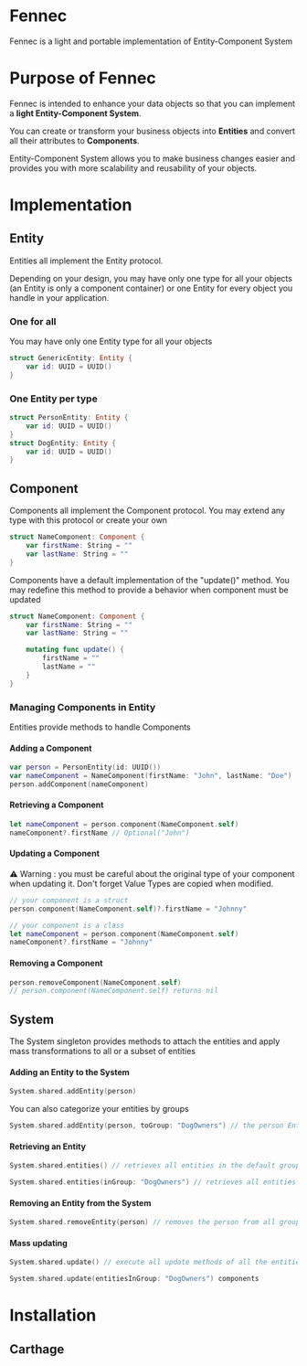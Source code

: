 # Fennec
Fennec is a light and portable implementation of Entity-Component System

# Purpose of Fennec
Fennec is intended to enhance your data objects so that you can implement a **light Entity-Component System**.

You can create or transform your business objects into **Entities** and convert all their attributes to **Components**.

Entity-Component System allows you to make business changes easier and provides you with more scalability and reusability of your objects.

# Implementation

## Entity

Entities all implement the Entity protocol.

Depending on your design, you may have only one type for all your objects (an Entity is only a component container) or one Entity for every object you handle in your application.

### One for all
You may have only one Entity type for all your objects
```Swift
struct GenericEntity: Entity {
    var id: UUID = UUID()
}
```
### One Entity per type
```Swift
struct PersonEntity: Entity {
    var id: UUID = UUID()
}
struct DogEntity: Entity {
    var id: UUID = UUID()
}
```

## Component
Components all implement the Component protocol. You may extend any type with this protocol or create your own
```Swift
struct NameComponent: Component {
    var firstName: String = ""
    var lastName: String = ""
}
```
Components have a default implementation of the "update()" method. You may redefine this method to provide a behavior when component must be updated
```Swift
struct NameComponent: Component {
    var firstName: String = ""
    var lastName: String = ""

    mutating func update() {
        firstName = ""
        lastName = ""
    }
}
```
### Managing Components in Entity
Entities provide methods to handle Components
#### Adding a Component
```Swift
var person = PersonEntity(id: UUID())
var nameComponent = NameComponent(firstName: "John", lastName: "Doe")
person.addComponent(nameComponent)
```
#### Retrieving a Component
```Swift
let nameComponent = person.component(NameComponent.self)
nameComponent?.firstName // Optional("John")
```
#### Updating a Component
⚠️ Warning : you must be careful about the original type of your component when updating it. Don't forget Value Types are copied when modified.
```Swift
// your component is a struct
person.component(NameComponent.self)?.firstName = "Johnny"

// your component is a class
let nameComponent = person.component(NameComponent.self)
nameComponent?.firstName = "Johnny"
```
#### Removing a Component
```Swift
person.removeComponent(NameComponent.self)
// person.component(NameComponent.self) returns nil
```
## System
The System singleton provides methods to attach the entities and apply mass transformations to all or a subset of entities

#### Adding an Entity to the System
```Swift
System.shared.addEntity(person)
```
You can also categorize your entities by groups
```Swift
System.shared.addEntity(person, toGroup: "DogOwners") // the person Entity is also added to the default group
```
#### Retrieving an Entity
```Swift
System.shared.entities() // retrieves all entities in the default group

System.shared.entities(inGroup: "DogOwners") // retrieves all entities in group "DogOwners"
```
#### Removing an Entity from the System
```Swift
System.shared.removeEntity(person) // removes the person from all groups
```
#### Mass updating
```Swift
System.shared.update() // execute all update methods of all the entities components

System.shared.update(entitiesInGroup: "DogOwners") components
```
# Installation
## Carthage
